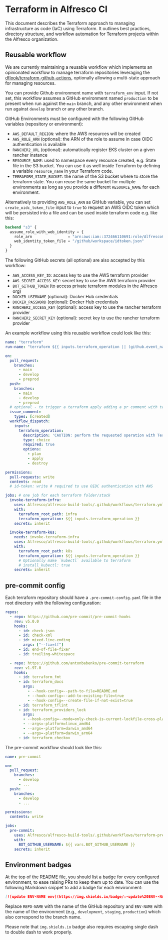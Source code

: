 # Terraform in Alfresco CI

This document describes the Terraform approach to managing infrastructure as
code (IaC) using Terraform. It outlines best practices, directory structure, and
workflow automation for Terraform projects within the Alfresco organization.

## Reusable workflow

We are currently maintaining a reusable workflow which implements an opinionated
workflow to manage terraform repositories leveraging the
[dflook/terraform-github-actions](https://github.com/dflook/terraform-github-actions),
optionally allowing a multi-state approach for managing resources.

You can provide Github environment name with `terraform_env` input. If not set,
this workflow assumes a GitHub environment named `production` to be present when
run against the `main` branch, and any other environment when run against
`develop` branch or any other branch.

GitHub Environments must be configured with the following GitHub variables
(repository or environment):

- `AWS_DEFAULT_REGION`: where the AWS resources will be created
- `AWS_ROLE_ARN` (optional): the ARN of the role to assume in case OIDC
  authentication is available
- `RANCHER2_URL` (optional): automatically register EKS cluster on a given rancher
  instance
- `RESOURCE_NAME`: used to namespace every resource created, e.g. State file in
  the S3 bucket. You can use it as well inside Terraform by defining a variable
  `resource_name` in your Terraform code.
- `TERRAFORM_STATE_BUCKET`: the name of the S3 bucket where to store the terraform
  state. You can reuse the same bucket for multiple environments as long as you
  provide a different `RESOURCE_NAME` for each environment.

Alternatively to providing `AWS_ROLE_ARN` as GitHub variable, you can set
`create_oidc_token_file` input to `true` to request an AWS OIDC token which will
be persisted into a file and can be used inside terraform code e.g. like this:

```tf
backend "s3" {
  assume_role_with_web_identity = {
    role_arn                = "arn:aws:iam::372466110691:role/AlfrescoCI/alfresco-common-resources-deploy"
    web_identity_token_file = "/github/workspace/idtoken.json"
  }
}
```

The following GitHub secrets (all optional) are also accepted by this workflow:

- `AWS_ACCESS_KEY_ID`: access key to use the AWS terraform provider
- `AWS_SECRET_ACCESS_KEY`: secret key to use the AWS terraform provider
- `BOT_GITHUB_TOKEN` (to access private terraform modules in the Alfresco org)
- `DOCKER_USERNAME` (optional): Docker Hub credentials
- `DOCKER_PASSWORD` (optional): Docker Hub credentials
- `RANCHER2_ACCESS_KEY` (optional): access key to use the rancher terraform
  provider
- `RANCHER2_SECRET_KEY` (optional): secret key to use the rancher terraform
  provider

An example workflow using this reusable workflow could look like this:

```yaml
name: "terraform"
run-name: "terraform ${{ inputs.terraform_operation || (github.event_name == 'issue_comment' && 'apply') || ((github.event_name == 'pull_request' || github.event_name == 'pull_request_review') && 'plan' || 'apply') }} on ${{ github.event_name == 'issue_comment' && 'pr comment' || github.base_ref || github.ref_name }}"

on:
  pull_request:
    branches:
      - main
      - develop
      - preprod
  push:
    branches:
      - main
      - develop
      - preprod
  # optional - to trigger a terraform apply adding a pr comment with text 'terraform apply'
  issue_comment:
    types: [created]
  workflow_dispatch:
    inputs:
      terraform_operation:
        description: 'CAUTION: perform the requested operation with Terraform on the selected branch'
        type: choice
        required: true
        options:
          - plan
          - apply
          - destroy

permissions:
  pull-requests: write
  contents: read
  # id-token: write # required to use OIDC authentication with AWS

jobs: # one job for each terraform folder/stack
  invoke-terraform-infra:
    uses: Alfresco/alfresco-build-tools/.github/workflows/terraform.yml@v9.0.1
    with:
      terraform_root_path: infra
      terraform_operation: ${{ inputs.terraform_operation }}
    secrets: inherit

  invoke-terraform-k8s:
    needs: invoke-terraform-infra
    uses: Alfresco/alfresco-build-tools/.github/workflows/terraform.yml@v9.0.1
    with:
      terraform_root_path: k8s
      terraform_operation: ${{ inputs.terraform_operation }}
      # Optionally make `kubectl` available to terraform
      # install_kubectl: true
    secrets: inherit
```

## pre-commit config

Each terraform repository should have a `.pre-commit-config.yaml` file in the
root directory with the following configuration:

```yaml
repos:
  - repo: https://github.com/pre-commit/pre-commit-hooks
    rev: v5.0.0
    hooks:
      - id: check-json
      - id: check-xml
      - id: mixed-line-ending
        args: ["--fix=lf"]
      - id: end-of-file-fixer
      - id: trailing-whitespace

  - repo: https://github.com/antonbabenko/pre-commit-terraform
    rev: v1.97.0
    hooks:
      - id: terraform_fmt
      - id: terraform_docs
        args:
          - --hook-config=--path-to-file=README.md
          - --hook-config=--add-to-existing-file=true
          - --hook-config=--create-file-if-not-exist=true
      - id: terraform_tflint
      - id: terraform_providers_lock
        args:
        - --hook-config=--mode=only-check-is-current-lockfile-cross-platform
        - --args=-platform=linux_amd64
        - --args=-platform=darwin_amd64
        - --args=-platform=darwin_arm64
      - id: terraform_checkov
```

The pre-commit workflow should look like this:

```yaml
name: pre-commit

on:
  pull_request:
    branches:
      - develop
      - ...
  push:
    branches:
      - develop
      - ...

permissions:
  contents: write

jobs:
  pre-commit:
    uses: Alfresco/alfresco-build-tools/.github/workflows/terraform-pre-commit.yml@v9.0.1
    with:
      BOT_GITHUB_USERNAME: ${{ vars.BOT_GITHUB_USERNAME }}
    secrets: inherit
```

## Environment badges

At the top of the README file, you should list a badge for every configured environment, to ease raising PRs to keep them up to date. You can use the following Markdown snippet to add a badge for each environment:

```markdown
[![update ENV-NAME env](https://img.shields.io/badge/⚠️-update%20ENV--NAME%20env-blue)](https://github.com/Alfresco/REPO-NAME/compare/ENV-NAME...develop?expand=1&title=Update%20ENV-NAME%20env)
```

Replace `REPO-NAME` with the name of the GitHub repository and `ENV-NAME` with
the name of the environment (e.g., `development`, `staging`, `production`) which
also correspond to the branch name.

Please note that `img.shields.io` badge also requires escaping single dash to
double dash to work properly.
